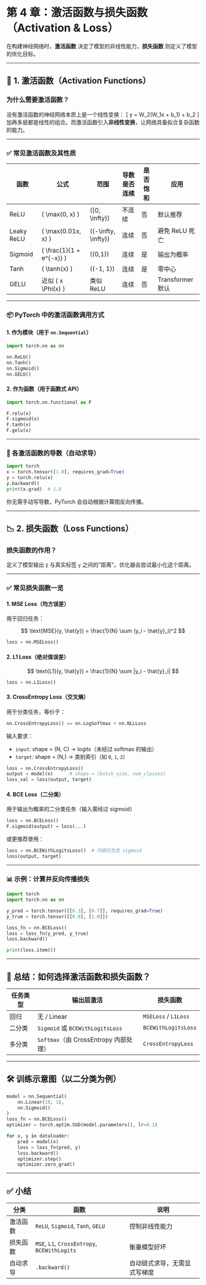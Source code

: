 # 第 4 章：激活函数与损失函数（Activation & Loss）

在构建神经网络时，**激活函数** 决定了模型的非线性能力，**损失函数** 则定义了模型的优化目标。

---

## 🔋 1. 激活函数（Activation Functions）

### 为什么需要激活函数？

没有激活函数的神经网络本质上是一个线性变换：
\[
y = W_2(W_1x + b_1) + b_2
\]
加再多层都是线性的组合。而激活函数引入**非线性变换**，让网络具备拟合复杂函数的能力。

---

### ✅ 常见激活函数及其性质

| 函数 | 公式 | 范围 | 导数是否连续 | 是否饱和 | 应用 |
|------|------|------|---------------|-----------|------|
| ReLU | \( \max(0, x) \) | \([0, \infty)\) | 不连续 | 否 | 默认推荐 |
| Leaky ReLU | \( \max(0.01x, x) \) | \((-\infty, \infty)\) | 连续 | 否 | 避免 ReLU 死亡 |
| Sigmoid | \( \frac{1}{1 + e^{-x}} \) | \((0,1)\) | 连续 | 是 | 输出为概率 |
| Tanh | \( \tanh(x) \) | \((-1, 1)\) | 连续 | 是 | 零中心 |
| GELU | 近似 \( x \Phi(x) \) | 类似 ReLU | 连续 | 否 | Transformer 默认 |

---

### 📦 PyTorch 中的激活函数调用方式

#### 1. 作为模块（用于 `nn.Sequential`）
```python
import torch.nn as nn

nn.ReLU()
nn.Tanh()
nn.Sigmoid()
nn.GELU()
```

#### 2. 作为函数（用于函数式 API）

```python
import torch.nn.functional as F

F.relu(x)
F.sigmoid(x)
F.tanh(x)
F.gelu(x)
```

---

### 🧮 各激活函数的导数（自动求导）

```python
import torch
x = torch.tensor([1.0], requires_grad=True)
y = torch.relu(x)
y.backward()
print(x.grad)  # 1.0
```

你无需手动写导数，PyTorch 会自动根据计算图反向传播。

---

## 📉 2. 损失函数（Loss Functions）

### 损失函数的作用？

定义了模型输出 `ŷ` 与真实标签 `y` 之间的“距离”。优化器会尝试最小化这个距离。

---

### ✅ 常见损失函数一览

#### 1. MSE Loss（均方误差）

用于回归任务：

$$
\text{MSE}(y, \hat{y}) = \frac{1}{N} \sum (y_i - \hat{y}_i)^2
$$

```python
loss = nn.MSELoss()
```

#### 2. L1 Loss（绝对值误差）

$$
\text{L1}(y, \hat{y}) = \frac{1}{N} \sum |y_i - \hat{y}_i|
$$

```python
loss = nn.L1Loss()
```

#### 3. CrossEntropy Loss（交叉熵）

用于分类任务，等价于：

```python
nn.CrossEntropyLoss() == nn.LogSoftmax + nn.NLLLoss
```

输入要求：

* `input`: shape = (N, C) → logits（未经过 softmax 的输出）
* `target`: shape = (N,) → 类别索引（如 `0`, `1`, `2`）

```python
loss = nn.CrossEntropyLoss()
output = model(x)      # shape = (batch_size, num_classes)
loss_val = loss(output, target)
```

#### 4. BCE Loss（二分类）

用于输出为概率的二分类任务（输入需经过 sigmoid）

```python
loss = nn.BCELoss()
F.sigmoid(output) → loss(...)
```

或更推荐使用：

```python
loss = nn.BCEWithLogitsLoss()  # 内部已包含 sigmoid
loss(output, target)
```

---

### 📊 示例：计算并反向传播损失

```python
import torch
import torch.nn as nn

y_pred = torch.tensor([[0.3], [0.7]], requires_grad=True)
y_true = torch.tensor([[0.0], [1.0]])

loss_fn = nn.BCELoss()
loss = loss_fn(y_pred, y_true)
loss.backward()

print(loss.item())
```

---

## 🤔 总结：如何选择激活函数和损失函数？

| 任务类型 | 输出层激活                           | 损失函数                 |
| ---- | ------------------------------- | -------------------- |
| 回归   | 无 / Linear                      | `MSELoss` / `L1Loss` |
| 二分类  | `Sigmoid` 或 `BCEWithLogitsLoss` | `BCEWithLogitsLoss`  |
| 多分类  | `Softmax`（由 CrossEntropy 内部处理）  | `CrossEntropyLoss`   |

---

## 🛠 训练示意图（以二分类为例）

```python
model = nn.Sequential(
    nn.Linear(10, 1),
    nn.Sigmoid()
)
loss_fn = nn.BCELoss()
optimizer = torch.optim.SGD(model.parameters(), lr=0.1)

for x, y in dataloader:
    pred = model(x)
    loss = loss_fn(pred, y)
    loss.backward()
    optimizer.step()
    optimizer.zero_grad()
```

---

## ✅ 小结

| 分类   | 函数                                           | 说明             |
| ---- | -------------------------------------------- | -------------- |
| 激活函数 | `ReLU`, `Sigmoid`, `Tanh`, `GELU`            | 控制非线性能力        |
| 损失函数 | `MSE`, `L1`, `CrossEntropy`, `BCEWithLogits` | 衡量模型好坏         |
| 自动求导 | `.backward()`                                | 自动链式求导，无需显式写梯度 |
